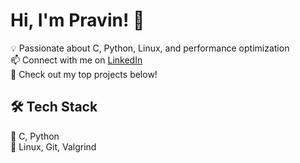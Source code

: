 # Hi, I'm Pravin! 👋  
<!--🚀 Software Engineer | Backend & Systems Developer--> 
💡 Passionate about C, Python, Linux, and performance optimization  
📫 Connect with me on [LinkedIn](https://linkedin.com/in/pravin-agrawal-chung)  
🔭 Check out my top projects below!

## 🛠️ Tech Stack
🔹 C, Python<!--, JavaScript, Bash-->  
🔹 Linux<!--, Docker-->, Git, Valgrind  
<!--🔹 Flask, Node.js, React, SQL, MongoDB-->  

<!--## 🔥 Featured Projects
- [🔗 Project 1 - System Monitoring Tool](https://github.com/yourusername/project1)  
  *A real-time system performance monitoring tool built in C.*  
- [🔗 Project 2 - Web Scraper](https://github.com/yourusername/project2)  
  *A Python-based web scraper for extracting data.*  

## 📊 GitHub Stats
![Your GitHub Stats](https://github-readme-stats.vercel.app/api?username=yourusername&show_icons=true&theme=dark)-->
